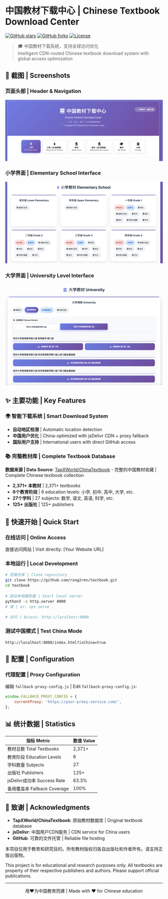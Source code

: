 # 中国教材下载中心 | Chinese Textbook Download Center

[![GitHub stars](https://img.shields.io/github/stars/rong2ren/textbook?style=social)](https://github.com/rong2ren/textbook/stargazers)
[![GitHub forks](https://img.shields.io/github/forks/rong2ren/textbook?style=social)](https://github.com/rong2ren/textbook/network)
[![License](https://img.shields.io/badge/license-MIT-blue.svg)](LICENSE)

> 🎓 中国教材下载系统，支持全球访问优化  
> Intelligent CDN-routed Chinese textbook download system with global access optimization


## 📸 截图 | Screenshots

### 页面头部 | Header & Navigation
![Header Interface](screenshots/header.png)

### 小学界面 | Elementary School Interface
![Elementary School](screenshots/elementary.png)

### 大学界面 | University Level Interface
![University Interface](screenshots/university.png)

## ✨ 主要功能 | Key Features

### 🌍 智能下载系统 | Smart Download System
- **自动地区检测** | Automatic location detection
- **中国用户优化** | China-optimized with jsDelivr CDN + proxy fallback
- **国际用户支持** | International users with direct GitHub access

### 📚 完整教材库 | Complete Textbook Database
**数据来源 | Data Source**: [TapXWorld/ChinaTextbook](https://github.com/TapXWorld/ChinaTextbook) - 完整的中国教材收藏 | Complete Chinese textbook collection

- **2,371+ 本教材** | 2,371+ textbooks
- **6个教育阶段** | 6 education levels: 小学, 初中, 高中, 大学, etc.
- **27个学科** | 27 subjects: 数学, 语文, 英语, 科学, etc.
- **125+ 出版社** | 125+ publishers

## 🚀 快速开始 | Quick Start

### 在线访问 | Online Access
直接访问网站 | Visit directly: [Your Website URL]

### 本地运行 | Local Development
```bash
# 克隆仓库 | Clone repository
git clone https://github.com/rong2ren/textbook.git
cd textbook

# 启动本地服务器 | Start local server
python3 -m http.server 8000
# 或 | or: npx serve .

# 访问 | Access: http://localhost:8000
```

### 测试中国模式 | Test China Mode
```
http://localhost:8000/index.html?isChina=true
```

## 🔧 配置 | Configuration

### 代理配置 | Proxy Configuration
编辑 `fallback-proxy-config.js` | Edit `fallback-proxy-config.js`:
```javascript
window.FALLBACK_PROXY_CONFIG = {
    currentProxy: 'https://your-proxy-service.com/',
};
```

## 📊 统计数据 | Statistics

| 指标 Metric | 数值 Value |
|-------------|------------|
| 教材总数 Total Textbooks | 2,371+ |
| 教育阶段 Education Levels | 6 |
| 学科数量 Subjects | 27 |
| 出版社 Publishers | 125+ |
| jsDelivr成功率 Success Rate | 63.3% |
| 备用覆盖率 Fallback Coverage | 100% |

## 🙏 致谢 | Acknowledgments

- **TapXWorld/ChinaTextbook**: 原始教材数据库 | Original textbook database
- **jsDelivr**: 中国用户CDN服务 | CDN service for China users
- **GitHub**: 可靠的文件托管 | Reliable file hosting


本项目仅用于教育和研究目的。所有教材版权归各自出版社和作者所有。请支持正版出版物。

This project is for educational and research purposes only. All textbooks are property of their respective publishers and authors. Please support official publications.

---

<div align="center">
  <p>用❤️为中国教育而建 | Made with ❤️ for Chinese education</p>
</div> 